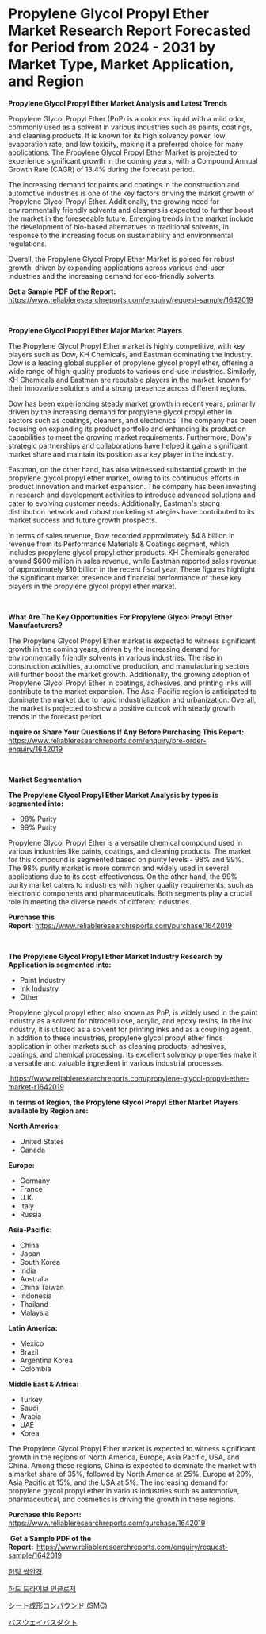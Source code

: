 <p><h1>Propylene Glycol Propyl Ether Market Research Report Forecasted for Period from 2024 -  2031 by Market Type, Market Application, and Region</h1></p><p><strong>Propylene Glycol Propyl Ether Market Analysis and Latest Trends</strong></p>
<p><p>Propylene Glycol Propyl Ether (PnP) is a colorless liquid with a mild odor, commonly used as a solvent in various industries such as paints, coatings, and cleaning products. It is known for its high solvency power, low evaporation rate, and low toxicity, making it a preferred choice for many applications. The Propylene Glycol Propyl Ether Market is projected to experience significant growth in the coming years, with a Compound Annual Growth Rate (CAGR) of 13.4% during the forecast period.</p><p>The increasing demand for paints and coatings in the construction and automotive industries is one of the key factors driving the market growth of Propylene Glycol Propyl Ether. Additionally, the growing need for environmentally friendly solvents and cleaners is expected to further boost the market in the foreseeable future. Emerging trends in the market include the development of bio-based alternatives to traditional solvents, in response to the increasing focus on sustainability and environmental regulations.</p><p>Overall, the Propylene Glycol Propyl Ether Market is poised for robust growth, driven by expanding applications across various end-user industries and the increasing demand for eco-friendly solvents.</p></p>
<p><strong>Get a Sample PDF of the Report:&nbsp;</strong> <a href="https://www.reliableresearchreports.com/enquiry/request-sample/1642019">https://www.reliableresearchreports.com/enquiry/request-sample/1642019</a></p>
<p>&nbsp;</p>
<p><strong>Propylene Glycol Propyl Ether Major Market Players</strong></p>
<p><p>The Propylene Glycol Propyl Ether market is highly competitive, with key players such as Dow, KH Chemicals, and Eastman dominating the industry. Dow is a leading global supplier of propylene glycol propyl ether, offering a wide range of high-quality products to various end-use industries. Similarly, KH Chemicals and Eastman are reputable players in the market, known for their innovative solutions and a strong presence across different regions.</p><p>Dow has been experiencing steady market growth in recent years, primarily driven by the increasing demand for propylene glycol propyl ether in sectors such as coatings, cleaners, and electronics. The company has been focusing on expanding its product portfolio and enhancing its production capabilities to meet the growing market requirements. Furthermore, Dow's strategic partnerships and collaborations have helped it gain a significant market share and maintain its position as a key player in the industry.</p><p>Eastman, on the other hand, has also witnessed substantial growth in the propylene glycol propyl ether market, owing to its continuous efforts in product innovation and market expansion. The company has been investing in research and development activities to introduce advanced solutions and cater to evolving customer needs. Additionally, Eastman's strong distribution network and robust marketing strategies have contributed to its market success and future growth prospects.</p><p>In terms of sales revenue, Dow recorded approximately $4.8 billion in revenue from its Performance Materials & Coatings segment, which includes propylene glycol propyl ether products. KH Chemicals generated around $600 million in sales revenue, while Eastman reported sales revenue of approximately $10 billion in the recent fiscal year. These figures highlight the significant market presence and financial performance of these key players in the propylene glycol propyl ether market.</p></p>
<p>&nbsp;</p>
<p><strong>What Are The Key Opportunities For Propylene Glycol Propyl Ether Manufacturers?</strong></p>
<p><p>The Propylene Glycol Propyl Ether market is expected to witness significant growth in the coming years, driven by the increasing demand for environmentally friendly solvents in various industries. The rise in construction activities, automotive production, and manufacturing sectors will further boost the market growth. Additionally, the growing adoption of Propylene Glycol Propyl Ether in coatings, adhesives, and printing inks will contribute to the market expansion. The Asia-Pacific region is anticipated to dominate the market due to rapid industrialization and urbanization. Overall, the market is projected to show a positive outlook with steady growth trends in the forecast period.</p></p>
<p><strong>Inquire or Share Your Questions If Any Before Purchasing This Report:</strong> <a href="https://www.reliableresearchreports.com/enquiry/pre-order-enquiry/1642019">https://www.reliableresearchreports.com/enquiry/pre-order-enquiry/1642019</a></p>
<p>&nbsp;</p>
<p><strong>Market Segmentation</strong></p>
<p><strong>The Propylene Glycol Propyl Ether Market Analysis by types is segmented into:</strong></p>
<p><ul><li>98% Purity</li><li>99% Purity</li></ul></p>
<p><p>Propylene Glycol Propyl Ether is a versatile chemical compound used in various industries like paints, coatings, and cleaning products. The market for this compound is segmented based on purity levels - 98% and 99%. The 98% purity market is more common and widely used in several applications due to its cost-effectiveness. On the other hand, the 99% purity market caters to industries with higher quality requirements, such as electronic components and pharmaceuticals. Both segments play a crucial role in meeting the diverse needs of different industries.</p></p>
<p><strong>Purchase this Report:&nbsp;</strong><a href="https://www.reliableresearchreports.com/purchase/1642019">https://www.reliableresearchreports.com/purchase/1642019</a></p>
<p>&nbsp;</p>
<p><strong>The Propylene Glycol Propyl Ether Market Industry Research by Application is segmented into:</strong></p>
<p><ul><li>Paint Industry</li><li>Ink Industry</li><li>Other</li></ul></p>
<p><p>Propylene glycol propyl ether, also known as PnP, is widely used in the paint industry as a solvent for nitrocellulose, acrylic, and epoxy resins. In the ink industry, it is utilized as a solvent for printing inks and as a coupling agent. In addition to these industries, propylene glycol propyl ether finds application in other markets such as cleaning products, adhesives, coatings, and chemical processing. Its excellent solvency properties make it a versatile and valuable ingredient in various industrial processes.</p></p>
<p><a href="https://www.reliableresearchreports.com/propylene-glycol-propyl-ether-market-r1642019">&nbsp;https://www.reliableresearchreports.com/propylene-glycol-propyl-ether-market-r1642019</a></p>
<p><strong>In terms of Region, the Propylene Glycol Propyl Ether Market Players available by Region are:</strong></p>
<p>
    <p> <strong> North America: </strong>
        <ul>
            <li>United States</li>
            <li>Canada</li>
        </ul>
        </p> 
    <p> <strong> Europe: </strong>
        <ul>
            <li>Germany</li>
            <li>France</li>
            <li>U.K.</li>
            <li>Italy</li>
            <li>Russia</li>
        </ul>
        </p> 
    <p> <strong> Asia-Pacific: </strong>
        <ul>
            <li>China</li>
            <li>Japan</li>
            <li>South Korea</li>
            <li>India</li>
            <li>Australia</li>
            <li>China Taiwan</li>
            <li>Indonesia</li>
            <li>Thailand</li>
            <li>Malaysia</li>
        </ul>
        </p> 
    <p> <strong> Latin America: </strong>
        <ul>
            <li>Mexico</li>
            <li>Brazil</li>
            <li>Argentina Korea</li>
            <li>Colombia</li>
        </ul>
        </p> 
    <p> <strong> Middle East & Africa: </strong>
        <ul>
            <li>Turkey</li>
            <li>Saudi</li>
            <li>Arabia</li>
            <li>UAE</li>
            <li>Korea</li>
        </ul>
    </p>
    </p>
<p><p>The Propylene Glycol Propyl Ether market is expected to witness significant growth in the regions of North America, Europe, Asia Pacific, USA, and China. Among these regions, China is expected to dominate the market with a market share of 35%, followed by North America at 25%, Europe at 20%, Asia Pacific at 15%, and the USA at 5%. The increasing demand for propylene glycol propyl ether in various industries such as automotive, pharmaceutical, and cosmetics is driving the growth in these regions.</p></p>
<p><strong>Purchase this Report: </strong><a href="https://www.reliableresearchreports.com/purchase/1642019">https://www.reliableresearchreports.com/purchase/1642019</a></p>
<p>&nbsp;<strong>Get a Sample PDF of the Report:&nbsp;&nbsp;</strong><a href="https://www.reliableresearchreports.com/enquiry/request-sample/1642019">https://www.reliableresearchreports.com/enquiry/request-sample/1642019</a></p>
<p><strong></strong></p>
<p><p><a href="https://medium.com/@dungquinhon1992/%EA%B8%80%EB%A1%9C%EB%B2%8C-%EC%82%AC%EB%83%A5%EC%9A%A9-%EC%8C%8D%EC%95%88%EA%B2%BD-%EC%8B%9C%EC%9E%A5-%EA%B7%9C%EB%AA%A8%EB%8A%94-%EC%97%B0%ED%8F%89%EA%B7%A0-%EC%84%B1%EC%9E%A5%EB%A5%A0%EC%9D%B8-%EC%97%90-%EC%9D%B4%EB%A5%BC-%EA%B2%83%EC%9C%BC%EB%A1%9C-%EC%98%88%EC%83%81%EB%90%98%EB%A9%B0-%EC%9D%B4-%EB%B3%B4%EA%B3%A0%EC%84%9C%EB%8A%94-2024%EB%85%84%EB%B6%80%ED%84%B0-2031%EB%85%84%EA%B9%8C%EC%A7%80%EC%9D%98-%EC%8B%9C%EC%9E%A5-%EC%84%B1%EC%9E%A5-%ED%8A%B8%EB%A0%8C%EB%93%9C-%EA%B8%B0%ED%9A%8C-%EB%B0%8F-%EC%98%88%EC%B8%A1%EC%9D%84-%EB%8B%A4%EB%A3%B9%EB%8B%88%EB%8B%A4-24c261af3f6d">헌팅 쌍안경</a></p><p><a href="https://medium.com/@dungquinhon1992/%ED%95%98%EB%93%9C-%EB%93%9C%EB%9D%BC%EC%9D%B4%EB%B8%8C-%EC%BC%80%EC%9D%B4%EC%8A%A4-%EC%8B%9C%EC%9E%A5-%EB%B3%B4%EA%B3%A0%EC%84%9C-%EC%A0%9C%ED%92%88-%EC%9C%A0%ED%98%95-usb-usb-usb-%EC%B5%9C%EC%A2%85-%EC%82%AC%EC%9A%A9-windows-macos-%EB%B0%8F-2024-2031%EB%85%84-%EC%A7%80%EC%97%AD%EB%B6%84%EC%84%9D-20ef2772eb7f">하드 드라이브 인클로저</a></p><p><a href="https://medium.com/@effiesporer2023/%E3%82%B7%E3%83%BC%E3%83%88%E6%88%90%E5%BD%A2%E8%A4%87%E5%90%88%E6%9D%90%E6%96%99-smc-%E6%A5%AD%E7%95%8C%E5%88%86%E6%9E%90%E3%83%AC%E3%83%9D%E3%83%BC%E3%83%88-%E5%B8%82%E5%A0%B4%E8%A6%8F%E6%A8%A1-%E3%82%B7%E3%82%A7%E3%82%A2-%E3%82%A2%E3%83%97%E3%83%AA%E3%82%B1%E3%83%BC%E3%82%B7%E3%83%A7%E3%83%B3-%E5%9C%B0%E5%9F%9F-%E7%AB%B6%E4%BA%89%E6%88%A6%E7%95%A5%E3%81%AB%E9%96%A2%E3%81%99%E3%82%8B%E3%83%88%E3%83%AC%E3%83%B3%E3%83%89-2024%E5%B9%B4-2031%E5%B9%B4-9b72e8e498bc">シート成形コンパウンド (SMC)</a></p><p><a href="https://medium.com/@effiesporer2023/%E3%82%B0%E3%83%AD%E3%83%BC%E3%83%90%E3%83%AB%E3%83%90%E3%82%B9%E3%82%A6%E3%82%A7%E3%82%A4-%E3%83%90%E3%82%B9%E3%83%80%E3%82%AF%E3%83%88%E5%B8%82%E5%A0%B4%E3%81%AE%E5%8C%85%E6%8B%AC%E7%9A%84%E3%81%AA%E5%88%86%E6%9E%90-%E6%88%90%E9%95%B7%E3%83%88%E3%83%AC%E3%83%B3%E3%83%89-%E5%B8%82%E5%A0%B4%E4%BA%88%E6%B8%AC-2024%E5%B9%B4-2031%E5%B9%B4-94518e59be47">バスウェイバスダクト</a></p></p>